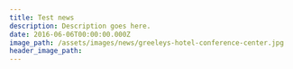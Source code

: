 ```yaml
---
title: Test news
description: Description goes here.
date: 2016-06-06T00:00:00.000Z
image_path: /assets/images/news/greeleys-hotel-conference-center.jpg
header_image_path:
---
```



